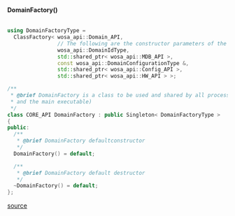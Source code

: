 #### DomainFactory()

```cpp [12: 2-9 | 15]

using DomainFactoryType =
  ClassFactory< wosa_api::Domain_API,
                // The following are the constructor parameters of the base Domain_API class:
                wosa_api::DomainIdType,
                std::shared_ptr< wosa_api::MDB_API >,
                const wosa_api::DomainConfigurationType &,
                std::shared_ptr< wosa_api::Config_API >,
                std::shared_ptr< wosa_api::HW_API > >;

/**
 * @brief DomainFactory is a class to be used and shared by all processes (plugin libraries
 * and the main executable)
 */
class CORE_API DomainFactory : public Singleton< DomainFactoryType >
{
public:
  /**
   * @brief DomainFactory defaultconstructor
   */
  DomainFactory() = default;

  /**
   * @brief DomainFactory default destructor
   */
  ~DomainFactory() = default;
};


```

[source](https://gitlab.us.lmco.com/hub/incubator/mra/modules/arise-msw-wosa/-/blob/develop/src/wosa-domain-manager/examples/01-domain-manager/main.cpp?ref_type=heads#L162)
